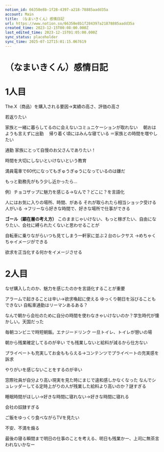```yaml
---
notion_id: 66358e8b-1f28-4397-a218-78885aadd35a
account: Main
title: （なまいきくん）感情日記
url: https://www.notion.so/66358e8b1f284397a21878885aadd35a
created_time: 2023-12-15T00:08:00.000Z
last_edited_time: 2023-12-15T01:05:00.000Z
sync_status: placeholder
sync_time: 2025-07-12T15:01:15.067619
---
```

# （なまいきくん）感情日記

# 1人目
  The.X（商品）を購入される要因→実績の高さ、評価の高さ
  
  若返りたい
  
  家族と一緒に暮らしてるのに会えないコミュニケーションが取れない
  　朝おはようも言えずに出勤
  　帰り着く頃にはみんな寝ている
  ＝家族との時間を増やしたい
  
  通勤
  家族にとって自慢のお父さんでありたい！
  
  時間を大切にしないといけないという教育
  
  満員電車で60代になってもぎゅうぎゅうになっているのは嫌だ
  
  もっと勤務先がもう少し近かったら…
  
  
  例）チョコザップに魅力を感じる→なんで？どこに？を言語化
  
  人にはお気に入りの場所、時間、がある
  それが取られたら相当ショック受ける人がいる
  →フリーなら好きな時間で、好きな場所で仕事ができる
  
  **ゴール（顕在層の考え方）**
  このままじゃいけない、もっと稼ぎたい、自由になりたい、会社に縛られたくないと思わせることが
  
  自転車に乗りながらいつも見てしまう一軒家に並ぶ２台のレクサス
  →めちゃくちゃイメージができる
  
  欲求を正当化する何かをイメージさせる
# 2人目
  なぜ購入したのか、魅力を感じたのかを言語化することが重要
  
  アラームで起きることは辛い→欲求喚起に使える
  ゆっくり朝日を浴びることもできない
  自転車通勤はリーマンあるある？
  
  なんで朝から会社のために自分の時間を使わなきゃいけないのか？学生時代が懐かしい。天国だった
  
  毎朝コンビニで時短朝飯。エナジードリンク
  一旦トイレ、トイレが憩いの場
  
  朝から残業確定してるのが辛い
  でも残業しないと給料が減るから仕方ない
  
  プライベートも充実してお金ももらえる→コンテンツでプライベートの充実感を訴求
  
  やりがいを感じないことをするのが辛い
  
  窓際社員が自分より高い現実を見た時にまじで違和感しかなくなった
  なんでシュレッダーしてる定時上がりの人が残業した給料より高いのか？謎すぎる
  
  睡眠時間がほしい→好きな時間に寝れない→好きな時間に寝れる
  
  会社の奴隷すぎる
  
  ご飯をゆっくり食べながらTVを見たい
  
  不安、不満を煽る
  
  最後の寝る瞬間まで明日の仕事のことを考える、明日も残業かー、上司に無茶言われないかなー
  